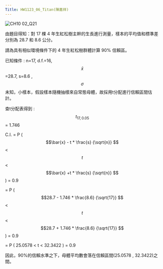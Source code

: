 ```yaml
---
Title: HW1123_06_Titan(陳嘉祥)
---  
```


![CH10 02_Q21](https://github.com/user-attachments/assets/f6ec582d-105b-4da2-8001-6726b6574231)

由題目得知：對 17 棵 4 年生紅松樹主幹的生長進行測量，樣本的平均值和標準差分別為 28.7 和 8.6 公分。

請為具有相似環境條件下的 4 年生紅松樹群體計算 90% 信賴區。

已知條件 : n=17, d.f.=16, $$\bar{x} $$=28.7, s=8.6 , $$\sigma $$未知，小樣本，假設樣本隨機抽樣來自常態母體，故採用t分配進行信賴區間估計。 

查t分配表得到 :  $$t_{17,0.05} $$ = 1.746

C.I. = P ( $$\bar{x} - t * \frac{s} {\sqrt{n}} $$ < $$t $$ < $$\bar{x} +t * \frac{s} {\sqrt{n}} $$ ) = 0.9  

= P ( $$28.7 - 1.746 * \frac{8.6} {\sqrt{17}} $$ < $$t $$ < $$28.7 + 1.746 * \frac{8.6} {\sqrt{17}} $$ ) = 0.9  

= P ( 25.0578 < t < 32.3422 ) = 0.9 

因此，90%的信賴水準之下，母體平均數會落在信賴區間(25.0578 , 32.3422)之間。

